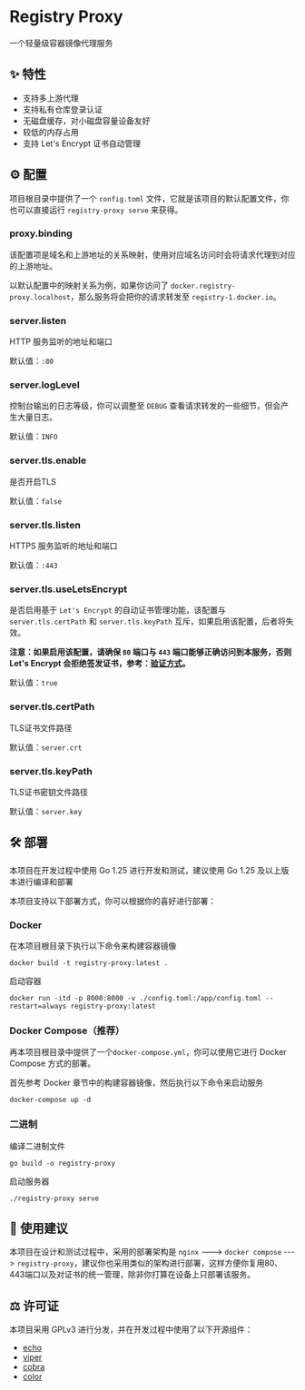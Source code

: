 # Registry Proxy

一个轻量级容器镜像代理服务

## ✨ 特性

- 支持多上游代理
- 支持私有仓库登录认证
- 无磁盘缓存，对小磁盘容量设备友好
- 较低的内存占用
- 支持 Let's Encrypt 证书自动管理

## ⚙️ 配置

项目根目录中提供了一个 `config.toml` 文件，它就是该项目的默认配置文件，你也可以直接运行 `registry-proxy serve` 来获得。

### proxy.binding

该配置项是域名和上游地址的关系映射，使用对应域名访问时会将请求代理到对应的上游地址。

以默认配置中的映射关系为例，如果你访问了 `docker.registry-proxy.localhost`，那么服务将会把你的请求转发至 `registry-1.docker.io`。

### server.listen

HTTP 服务监听的地址和端口

默认值：`:80`

### server.logLevel

控制台输出的日志等级，你可以调整至 `DEBUG` 查看请求转发的一些细节，但会产生大量日志。

默认值：`INFO`

### server.tls.enable

是否开启TLS

默认值：`false`

### server.tls.listen

HTTPS 服务监听的地址和端口

默认值：`:443`

### server.tls.useLetsEncrypt

是否启用基于 `Let's Encrypt` 的自动证书管理功能，该配置与 `server.tls.certPath` 和 `server.tls.keyPath` 互斥，如果启用该配置，后者将失效。

**注意：如果启用该配置，请确保 `80` 端口与 `443` 端口能够正确访问到本服务，否则 Let's Encrypt 会拒绝签发证书，参考：[验证方式](https://letsencrypt.org/zh-cn/docs/challenge-types/)。**

默认值：`true`

### server.tls.certPath

TLS证书文件路径

默认值：`server.crt`

### server.tls.keyPath

TLS证书密钥文件路径

默认值：`server.key`

## 🛠️ 部署

本项目在开发过程中使用 Go 1.25 进行开发和测试，建议使用 Go 1.25 及以上版本进行编译和部署

本项目支持以下部署方式，你可以根据你的喜好进行部署：

### Docker

在本项目根目录下执行以下命令来构建容器镜像
```shell
docker build -t registry-proxy:latest .
```

启动容器
```shell
docker run -itd -p 8000:8000 -v ./config.toml:/app/config.toml --restart=always registry-proxy:latest
```

### Docker Compose（推荐）

再本项目根目录中提供了一个`docker-compose.yml`，你可以使用它进行 Docker Compose 方式的部署。

首先参考 Docker 章节中的构建容器镜像，然后执行以下命令来启动服务
```shell
docker-compose up -d
```

### 二进制

编译二进制文件
```shell
go build -o registry-proxy
```

启动服务器
```shell
./registry-proxy serve
```

## 📖 使用建议

本项目在设计和测试过程中，采用的部署架构是 `nginx` ---> `docker compose` ---> `registry-proxy`，建议你也采用类似的架构进行部署，这样方便你复用80、443端口以及对证书的统一管理，除非你打算在设备上只部署该服务。

## ⚖️ 许可证

本项目采用 GPLv3 进行分发，并在开发过程中使用了以下开源组件：
- [echo](https://github.com/labstack/echo)
- [viper](https://github.com/spf13/viper)
- [cobra](https://github.com/spf13/cobra)
- [color](https://github.com/fatih/color)